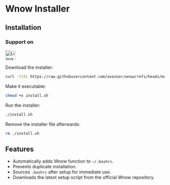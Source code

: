 # Wnow Installer

## Installation

### Support on
<img src="https://upload.wikimedia.org/wikipedia/commons/a/af/Tux.png" alt="Linux" width="32" height="32">

Download the installer:

```bash
curl -fsSL https://raw.githubusercontent.com/avezoor/wnow/refs/heads/main/install.sh -o install.sh
````

Make it executable:

```bash
chmod +x install.sh
```

Run the installer:

```bash
./install.sh
```

Remove the installer file afterwards:

```bash
rm ./install.sh
```

## Features

* Automatically adds Wnow function to `~/.bashrc`.
* Prevents duplicate installation.
* Sources `.bashrc` after setup for immediate use.
* Downloads the latest setup script from the official Wnow repository.
